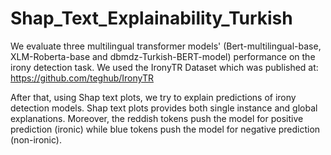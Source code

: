# Shap_Text_Explainability_Turkish

We evaluate three multilingual transformer models' (Bert-multilingual-base, XLM-Roberta-base and dbmdz-Turkish-BERT-model) performance on the irony detection task. We used the IronyTR Dataset which was published at: https://github.com/teghub/IronyTR

After that, using Shap text plots, we try to explain predictions of irony detection models. Shap text plots provides both single instance and global explanations. Moreover, the reddish tokens push the model for positive prediction (ironic) while blue tokens push the model for negative prediction (non-ironic). 
